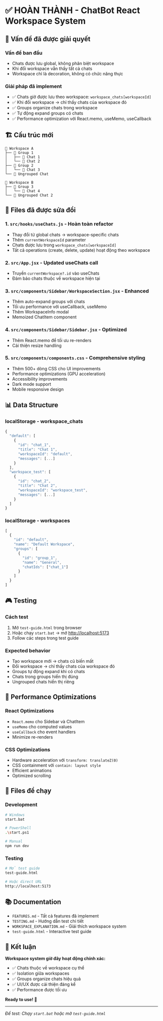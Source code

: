# ✅ HOÀN THÀNH - ChatBot React Workspace System

## 🎯 Vấn đề đã được giải quyết

### Vấn đề ban đầu

- Chats được lưu global, không phân biệt workspace
- Khi đổi workspace vẫn thấy tất cả chats
- Workspace chỉ là decoration, không có chức năng thực

### Giải pháp đã implement

- ✅ Chats giờ được lưu theo workspace: `workspace_chats[workspaceId]`
- ✅ Khi đổi workspace → chỉ thấy chats của workspace đó
- ✅ Groups organize chats trong workspace
- ✅ Tự động expand groups có chats
- ✅ Performance optimization với React.memo, useMemo, useCallback

## 🏗️ Cấu trúc mới

```
📁 Workspace A
├── 📂 Group 1
│   ├── 💬 Chat 1
│   └── 💬 Chat 2
├── 📂 Group 2
│   └── 💬 Chat 3
└── 💬 Ungrouped Chat

📁 Workspace B  
├── 📂 Group 3
│   └── 💬 Chat 4
└── 💬 Ungrouped Chat 2
```

## 🔧 Files đã được sửa đổi

### 1. `src/hooks/useChats.js` - Hoàn toàn refactor

- Thay đổi từ global chats → workspace-specific chats
- Thêm `currentWorkspaceId` parameter
- Chats được lưu trong `workspace_chats[workspaceId]`
- Tất cả operations (create, delete, update) hoạt động theo workspace

### 2. `src/App.jsx` - Updated useChats call

- Truyền `currentWorkspace?.id` vào useChats
- Đảm bảo chats thuộc về workspace hiện tại

### 3. `src/components/Sidebar/WorkspaceSection.jsx` - Enhanced

- Thêm auto-expand groups với chats
- Tối ưu performance với useCallback, useMemo
- Thêm WorkspaceInfo modal
- Memoized ChatItem component

### 4. `src/components/Sidebar/Sidebar.jsx` - Optimized

- Thêm React.memo để tối ưu re-renders
- Cải thiện resize handling

### 5. `src/components/components.css` - Comprehensive styling

- Thêm 500+ dòng CSS cho UI improvements
- Performance optimizations (GPU acceleration)
- Accessibility improvements
- Dark mode support
- Mobile responsive design

## 📊 Data Structure

### localStorage - workspace_chats

```javascript
{
  "default": [
    {
      "id": "chat_1",
      "title": "Chat 1", 
      "workspaceId": "default",
      "messages": [...]
    }
  ],
  "workspace_test": [
    {
      "id": "chat_2",
      "title": "Chat 2",
      "workspaceId": "workspace_test", 
      "messages": [...]
    }
  ]
}
```

### localStorage - workspaces

```javascript
[
  {
    "id": "default",
    "name": "Default Workspace",
    "groups": [
      {
        "id": "group_1",
        "name": "General",
        "chatIds": ["chat_1"]
      }
    ]
  }
]
```

## 🎮 Testing

### Cách test

1. Mở `test-guide.html` trong browser
2. Hoặc chạy `start.bat` → mở <http://localhost:5173>
3. Follow các steps trong test guide

### Expected behavior

- Tạo workspace mới → chats cũ biến mất
- Đổi workspace → chỉ thấy chats của workspace đó
- Groups tự động expand khi có chats
- Chats trong groups hiển thị đúng
- Ungrouped chats hiển thị riêng

## 🚀 Performance Optimizations

### React Optimizations

- `React.memo` cho Sidebar và ChatItem
- `useMemo` cho computed values
- `useCallback` cho event handlers
- Minimize re-renders

### CSS Optimizations

- Hardware acceleration với `transform: translateZ(0)`
- CSS containment với `contain: layout style`
- Efficient animations
- Optimized scrolling

## 🎯 Files để chạy

### Development

```bash
# Windows
start.bat

# PowerShell  
.\start.ps1

# Manual
npm run dev
```

### Testing

```bash
# Mở test guide
test-guide.html

# Hoặc direct URL
http://localhost:5173
```

## 📚 Documentation

- `FEATURES.md` - Tất cả features đã implement
- `TESTING.md` - Hướng dẫn test chi tiết
- `WORKSPACE_EXPLANATION.md` - Giải thích workspace system
- `test-guide.html` - Interactive test guide

## 🎉 Kết luận

**Workspace system giờ đây hoạt động chính xác:**

- ✅ Chats thuộc về workspace cụ thể
- ✅ Isolation giữa workspaces
- ✅ Groups organize chats hiệu quả
- ✅ UI/UX được cải thiện đáng kể
- ✅ Performance được tối ưu

**Ready to use! 🚀**

---

*Để test: Chạy `start.bat` hoặc mở `test-guide.html`*
